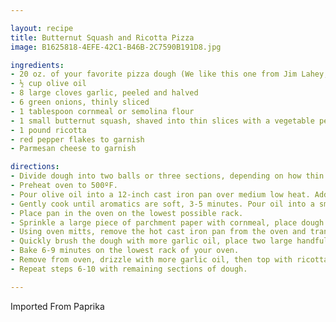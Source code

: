 ```yaml
---

layout: recipe
title: Butternut Squash and Ricotta Pizza
image: B1625818-4EFE-42C1-B46B-2C7590B191D8.jpg

ingredients:
- 20 oz. of your favorite pizza dough (We like this one from Jim Lahey, but the dough in this photo came from Whole Foods.)
- ½ cup olive oil
- 8 large cloves garlic, peeled and halved
- 6 green onions, thinly sliced
- 1 tablespoon cornmeal or semolina flour
- 1 small butternut squash, shaved into thin slices with a vegetable peeler (about 4 large handfuls shaved)
- 1 pound ricotta
- red pepper flakes to garnish
- Parmesan cheese to garnish

directions:
- Divide dough into two balls or three sections, depending on how thin you like your crust (see note above) and let it come to room temperature.
- Preheat oven to 500ºF.
- Pour olive oil into a 12-inch cast iron pan over medium low heat. Add garlic and the white and light green parts of the sliced onions, followed by a large pinch of kosher salt.
- Gently cook until aromatics are soft, 3-5 minutes. Pour oil into a small bowl and set aside. Wipe pan clean with a towel.
- Place pan in the oven on the lowest possible rack.
- Sprinkle a large piece of parchment paper with cornmeal, place dough on it, brush with garlic oil, and roll dough into a 12” round.
- Using oven mitts, remove the hot cast iron pan from the oven and transfer the dough into it using the parchment paper.
- Quickly brush the dough with more garlic oil, place two large handfuls of squash on it, then season with kosher salt.
- Bake 6-9 minutes on the lowest rack of your oven.
- Remove from oven, drizzle with more garlic oil, then top with ricotta, red pepper flakes, Parmesan and the dark green parts of the onion.
- Repeat steps 6-10 with remaining sections of dough.

---
```

Imported From Paprika